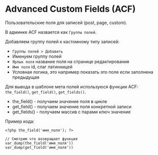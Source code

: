 # Advanced Custom Fields (ACF)
Пользовательские поля для записей (post, page, custom).

В админке ACF назвается как `Группы полей`.

Добавляем группу полей к кастомному типу записей:
- `Группы полей > Добавить`
- Именуем группу полей
- `Ярлык поля` название поля на странице редактирования
- `Имя поля` id, слаг латинницей
- Условная логика, это например показать это поле если заполнена предыдущая

Для вывода в шаблоне мета полей используюся функции ACF: `the_field()`, `get_field()`, `get_fields()`.

- the_field() - получаем значение поля в цикле
- get_field() - получаем значение поля конкретной записи
- get_fields() - получаем массив с парами ключ значение

Пример кода:

    <?php the_field('имя_поля'); ?>

    // Смотрим что возвращает функция
    var_dump(the_field('имя_поля'))
    var_dump(get_field('имя_поля'))
